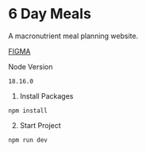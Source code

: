 # 6 Day Meals
A macronutrient meal planning website.

[FIGMA](https://www.figma.com/file/SEeXBR6QCg1LZR0eFusSlv/6daymeals-CL?type=design&node-id=0-1&mode=design&t=wsUeATPur1TxoSeA-0)

 Node Version

```
18.16.0
```

1. Install Packages

```
npm install
```

2. Start Project

```
npm run dev
```

